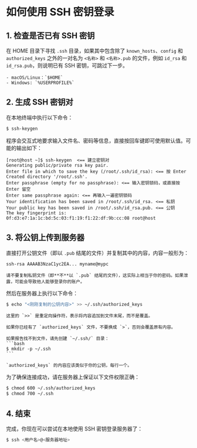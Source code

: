 # 如何使用 SSH 密钥登录

## 1. 检查是否已有 SSH 密钥
在 HOME 目录下寻找 `.ssh` 目录，如果其中包含除了 `known_hosts`、`config` 和 `authorized_keys` 之外的一对名为 `<名称>` 和 `<名称>.pub` 的文件，例如 `id_rsa` 和 `id_rsa.pub`，则说明已有 SSH 密钥，可跳过下一步。

```admonish info title="不同系统的 HOME 目录位置"
- macOS/Linux：`$HOME`
- Windows: `%USERPROFILE%`
```

## 2. 生成 SSH 密钥对
在本地终端中执行以下命令：

```bash
$ ssh-keygen
```

程序会交互式地要求输入文件名、密码等信息，直接按回车键即可使用默认值。可能的输出如下：

```
[root@host ~]$ ssh-keygen  <== 建立密钥对
Generating public/private rsa key pair.
Enter file in which to save the key (/root/.ssh/id_rsa): <== 按 Enter
Created directory '/root/.ssh'.
Enter passphrase (empty for no passphrase): <== 输入密钥锁码，或直接按 Enter 留空
Enter same passphrase again: <== 再输入一遍密钥锁码
Your identification has been saved in /root/.ssh/id_rsa. <== 私钥
Your public key has been saved in /root/.ssh/id_rsa.pub. <== 公钥
The key fingerprint is:
0f:d3:e7:1a:1c:bd:5c:03:f1:19:f1:22:df:9b:cc:08 root@host
```

## 3. 将公钥上传到服务器
直接打开公钥文件（即以 `.pub` 结尾的文件）并复制其中的内容，内容一般形为：
```
ssh-rsa AAAAB3NzaC1yc2EA... myname@mypc
```

```admonish warning title="保护私钥！"
请不要复制私钥文件（即**不**以 `.pub` 结尾的文件），这实际上相当于你的密码。如果泄露，可能会导致他人能够登录你的账户。
```

然后在服务器上执行以下命令：
```bash
$ echo "<刚刚复制的公钥内容>" >> ~/.ssh/authorized_keys
```

```admonish warning
这里的 `>>` 是重定向操作符，表示将内容追加到文件末尾，而不是覆盖。

如果你已经有了 `authorized_keys` 文件，不要换成 `>`，否则会覆盖原有内容。
```

~~~admonish tip
如果报告找不到文件，请先创建 `~/.ssh/` 目录：
```bash
$ mkdir -p ~/.ssh
```
~~~

```admonish example
`authorized_keys` 的内容应该类似于你的公钥，每行一个。
```

为了确保连接成功，请在服务器上保证以下文件权限正确： 
```bash
$ chmod 600 ~/.ssh/authorized_keys
$ chmod 700 ~/.ssh
```



## 4. 结束

完成，你现在可以尝试在本地使用 SSH 密钥登录服务器了：

```bash
$ ssh <用户名>@<服务器地址>
```